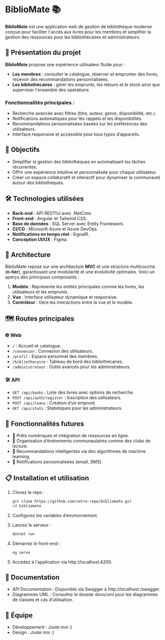 # BiblioMate 📚

**BiblioMate** est une application web de gestion de bibliothèque moderne conçue pour faciliter l'accès aux livres pour les membres et simplifier la gestion des ressources pour les bibliothécaires et administrateurs.

## 🚀 Présentation du projet

**BiblioMate** propose une expérience utilisateur fluide pour :
- **Les membres** : consulter le catalogue, réserver et emprunter des livres, recevoir des recommandations personnalisées.
- **Les bibliothécaires** : gérer les emprunts, les retours et le stock ainsi que superviser l'ensemble des opérations

### Fonctionnalités principales :
- Recherche avancée avec filtres (titre, auteur, genre, disponibilité, etc.).
- Notifications automatiques pour les rappels et les disponibilités.
- Recommandations personnalisées basées sur les préférences des utilisateurs.
- Interface responsive et accessible pour tous types d’appareils.

## 🎯 Objectifs

- Simplifier la gestion des bibliothèques en automatisant les tâches récurrentes.
- Offrir une expérience intuitive et personnalisée pour chaque utilisateur.
- Créer un espace collaboratif et interactif pour dynamiser la communauté autour des bibliothèques.

## 🛠️ Technologies utilisées

- **Back-end** : API RESTful avec .NetCore.
- **Front-end** : Angular et Tailwind CSS.
- **Base de données** : SQL Server avec Entity Framework.
- **CI/CD** : Microsoft Azure et Azure DevOps.
- **Notifications en temps réel** : SignalR.
- **Conception UI/UX** : Figma.

## 🧩 Architecture

BiblioMate repose sur une architecture **MVC** et une structure multicouche (**n-tier**), garantissant une modularité et une évolutivité optimales. Voici un aperçu des principaux composants :

1. **Modèle** : Représente les entités principales comme les livres, les utilisateurs et les emprunts.
2. **Vue** : Interface utilisateur dynamique et responsive.
3. **Contrôleur** : Gère les interactions entre la vue et le modèle.

## 🗺️ Routes principales

### 🌐 Web
- `/` : Accueil et catalogue.
- `/connexion` : Connexion des utilisateurs.
- `/profil` : Espace personnel des membres.
- `/bibliothecaire` : Tableau de bord des bibliothécaires.
- `/administrateur` : Outils avancés pour les administrateurs.

### 🛠️ API
- `GET /api/books` : Liste des livres avec options de recherche.
- `POST /api/auth/register` : Inscription des utilisateurs.
- `POST /api/loans` : Création d’un emprunt.
- `GET /api/stats` : Statistiques pour les administrateurs.

## 🔮 Fonctionnalités futures

- 📖 Prêts numériques et intégration de ressources en ligne.
- 🤝 Organisation d’événements communautaires comme des clubs de lecture.
- 🤖 Recommandations intelligentes via des algorithmes de machine learning.
- 📲 Notifications personnalisées (email, SMS).


## 📋 Installation et utilisation

1. Clonez le repo :
   ```bash
   git clone https://github.com/votre-repo/bibliomate.git
   cd bibliomate

2. Configurez les variables d’environnement.

3. Lancez le serveur :
   ```bash
   dotnet run

4. Démarrez le front-end :
   ```bash
   ng serve

5. Accédez à l'application via http://localhost:4200.

## 📖 Documentation

- API Documentation : Disponible via Swagger à http://localhost:<port>/swagger.
- Diagrammes UML : Consultez le dossier docs/uml pour les diagrammes de classes et cas d’utilisation.

## 👥 Équipe
- Développement : Juste moi :)
- Design : Juste moi :)
